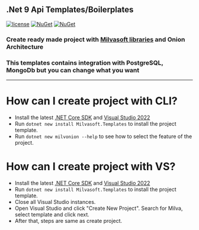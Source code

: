 ## .Net 9 Api Templates/Boilerplates
  

[![license](https://img.shields.io/badge/license-MIT-blue.svg)](https://github.com/Milvasoft/Milvasoft/blob/master/LICENSE)  [![NuGet](https://img.shields.io/nuget/v/Milvasoft.Templates)](https://www.nuget.org/packages/Milvasoft/)   [![NuGet](https://img.shields.io/nuget/dt/Milvasoft.Templates)](https://www.nuget.org/packages/Milvasoft.Templates/) 


### Create ready made project with [Milvasoft libraries](https://github.com/Milvasoft/Milvasoft) and Onion Architecture
### This templates contains integration with PostgreSQL, MongoDb but you can change what you want

***

# How can I create project with CLI?


- Install the latest [.NET Core SDK](https://dot.net) and [Visual Studio 2022](https://visualstudio.microsoft.com/tr/thank-you-downloading-visual-studio/?sku=Community&rel=16)
- Run `dotnet new install Milvasoft.Templates` to install the project template.
- Run `dotnet new milvonion --help` to see how to select the feature of the project.


# How can I create project with VS?


- Install the latest [.NET Core SDK](https://dot.net) and [Visual Studio 2022](https://visualstudio.microsoft.com/tr/thank-you-downloading-visual-studio/?sku=Community&rel=16)
- Run `dotnet new install Milvasoft.Templates` to install the project template.
- Close all Visual Studio instances.
- Open Visual Studio and click "Create New Project". Search for Milva, select template and click next.
- After that, steps are same as create project.
